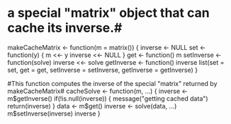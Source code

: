 # a special "matrix" object that can cache its inverse.#
makeCacheMatrix <- function(m = matrix()) {
inverse <- NULL
set <- function(y) {
m <<- y
inverse <<- NULL
}
get <- function() m
setInverse <- function(solve) inverse <<- solve
getInverse <- function() inverse
list(set = set, get = get,
setInverse = setInverse,
getInverse = getInverse)
}

#This function computes the inverse of the special "matrix" returned by makeCacheMatrix#
cacheSolve <- function(m, ...) {
inverse <- m$getInverse()
if(!is.null(inverse)) {
message("getting cached data")
return(inverse)
}
data <- m$get()
inverse <- solve(data, ...)
m$setInverse(inverse)
inverse
}


